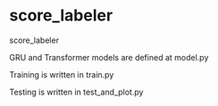 # score_labeler
score_labeler

GRU and Transformer models are defined at model.py

Training is written in train.py

Testing is written in test_and_plot.py
